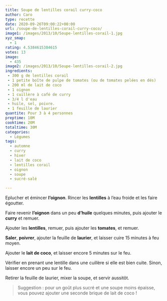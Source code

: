 ```yaml
---
title: Soupe de lentilles corail curry-coco
author: Caro
type: recette
date: 2020-09-26T09:00:22+00:00
url: /soupe-de-lentilles-corail-curry-coco/
image1: /images/2013/10/Soupe-lentilles-corail-1.jpg
xyz_smap:
  - 1
rating: 4.5384615384615
votes: 13
image:
  - 435
image2: /images/2013/10/Soupe-lentilles-corail-2.jpg
ingredients:
 - 300 g de lentilles corail
 - 1 petite boîte de pulpe de tomates (ou de tomates pelées en dés)
 - 200 ml de lait de coco
 - 1 oignon
 - 1 cuillère à café de curry
 - 3/4 l d'eau
 - huile, sel, poivre.
 - 1 feuille de laurier
quantite: Pour 3 à 4 personnes
preptime: 10M
cooktime: 20M
totaltime: 30M
categories:
  - Légumes
tags:
  - automne
  - curry
  - hiver
  - lait de coco
  - lentilles corail
  - oignon
  - soupe
  - sucré-salé

---
```

Eplucher et émincer **l&rsquo;oignon**. Rincer les **lentilles** à l&rsquo;eau froide et les faire égoutter.

Faire revenir **l&rsquo;oignon** dans un peu **d&rsquo;huile** quelques minutes, puis ajouter le **curry** et remuer.

Ajouter les **lentilles**, remuer, puis ajouter les **tomates**, et remuer.

**Saler**, **poivrer**, ajouter la feuille de **laurier**, et laisser cuire 15 minutes à feu moyen.

Ajouter le **lait de coco**, et laisser encore 5 minutes sur le feu.

Vérifier en prenant une lentille dans une cuillère si elle est bien cuite. Sinon, laisser encore un peu sur le feu.

Retirer la feuille de laurier, mixer la soupe, et servir aussitôt.

> Suggestion : pour un goût plus sucré et une soupe moins épaisse, vous pouvez ajouter une seconde brique de lait de coco !
